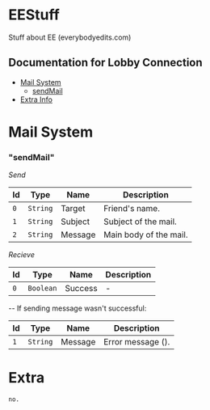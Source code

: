 # EEStuff
Stuff about EE (everybodyedits.com)

## Documentation for Lobby Connection
 - [Mail System](#mail)
   - [sendMail](#mail-send)
 - [Extra Info](#extra)

# <a id="mail">Mail System</a>
### <a id="mail-send">"sendMail"</a>
*Send*

| Id   | Type        | Name               | Description
| ---  | ---         | ----               | -----------
| `0`  | `String`    | Target             | Friend's name.
| `1`  | `String`    | Subject            | Subject of the mail.
| `2`  | `String`    | Message            | Main body of the mail.

*Recieve*

| Id   | Type        | Name               | Description
| ---  | ---         | ----               | -----------
| `0`  | `Boolean`   | Success            | -

-- If sending message wasn't successful:

| Id   | Type        | Name               | Description
| ---  | ---         | ----               | -----------
| `1`  | `String`    | Message            | Error message ().

# <a id="extra">Extra</a>
```
no.
```
